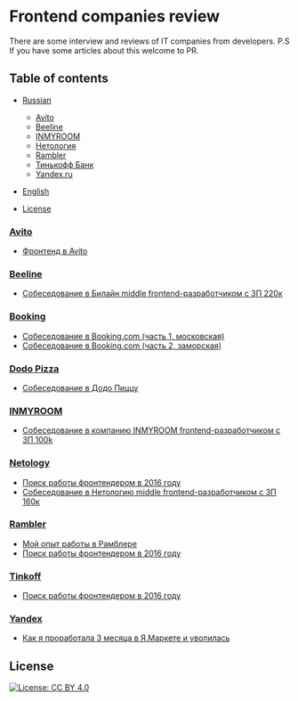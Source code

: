 # Frontend companies review

There are some interview and reviews of IT companies from developers. 
P.S If you have some articles about this welcome to PR.

## Table of contents

- [Russian](#russian)
  - [Avito](#avito)
  - [Beeline](#beeline)
  - [INMYROOM](#inmyroom)
  - [Нетология](#netology)
  - [Rambler](#rambler)
  - [Тинькофф Банк](#tinkoff)
  - [Yandex.ru](#yandex)
  
- [English](#english)
  
- [License](#license)












 
### [Avito](https://www.avito.ru/)

- [Фронтенд в Avito](https://youtu.be/OFKbwNc8AIw)
  
### [Beeline](https://www.beeline.ru/)

- [Собеседование в Билайн middle frontend-разработчиком с ЗП 220к](https://youtu.be/nToDJ0sh5Z4)

### [Booking](https://www.booking.com/)

- [Собеседование в Booking.com (часть 1, московская)](https://habr.com/ru/post/298166/)
- [Собеседование в Booking.com (часть 2, заморская)](https://habr.com/ru/post/298390/)

### [Dodo Pizza](https://www.beeline.ru/)

- [Собеседование в Додо Пиццу](https://habr.com/ru/company/dodopizzadev/blog/490372/)

### [INMYROOM](https://netology-group.ru/)

- [Собеседование в компанию INMYROOM frontend-разработчиком с ЗП 100k](https://youtu.be/YzEUQXePaVE) 

### [Netology](https://netology-group.ru/)

- [Поиск работы фронтендером в 2016 году](https://andrew-r.ru/notes/searching-for-job-2016/) 
- [Собеседование в Нетологию middle frontend-разработчиком с ЗП 160к](https://www.youtube.com/watch?v=QeLHnxuiHrQ) 

### [Rambler](https://www.rambler.ru/)

- [Мой опыт работы в Рамблерe](https://andrew-r.ru/notes/work-at-rambler/) 
- [Поиск работы фронтендером в 2016 году](https://andrew-r.ru/notes/searching-for-job-2016/) 

### [Tinkoff](https://www.tinkoff.ru/)

- [Поиск работы фронтендером в 2016 году](https://andrew-r.ru/notes/searching-for-job-2016/) 

 ### [Yandex](https://www.yandex.ru/)

- [Как я проработала 3 месяца в Я.Маркете и уволилась](https://habr.com/ru/post/470337/)


## License

[![License: CC BY 4.0](https://licensebuttons.net/l/by/4.0/80x15.png)](https://creativecommons.org/licenses/by/4.0/)
